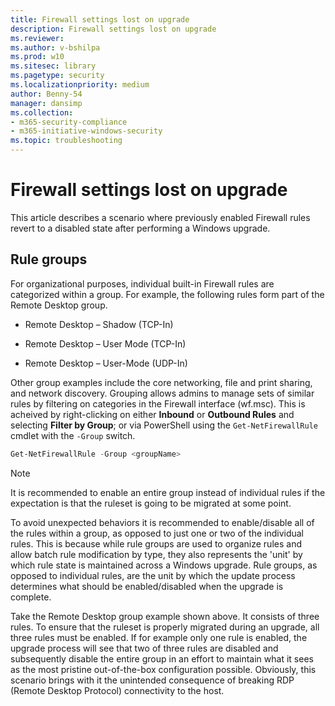```yaml
---
title: Firewall settings lost on upgrade
description: Firewall settings lost on upgrade
ms.reviewer: 
ms.author: v-bshilpa
ms.prod: w10
ms.sitesec: library
ms.pagetype: security
ms.localizationpriority: medium
author: Benny-54
manager: dansimp
ms.collection: 
- m365-security-compliance
- m365-initiative-windows-security
ms.topic: troubleshooting
---
```


# Firewall settings lost on upgrade

This article describes a scenario where previously enabled Firewall rules revert to a disabled state after performing a Windows upgrade.

## Rule groups

For organizational purposes, individual built-in Firewall rules are categorized within a group. For example, the following rules form part of the Remote Desktop group.

- Remote Desktop – Shadow (TCP-In)

- Remote Desktop – User Mode (TCP-In)

- Remote Desktop – User-Mode (UDP-In)

Other group examples include the core networking, file and print sharing, and network discovery. Grouping allows admins to manage sets of similar rules by filtering on categories in the Firewall interface (wf.msc). This is acheived by right-clicking on either **Inbound** or **Outbound Rules** and selecting **Filter by Group**; or via PowerShell using the `Get-NetFirewallRule` cmdlet with the `-Group` switch.

```Powershell
Get-NetFirewallRule -Group <groupName>
```

> [!NOTE] 
> It is recommended to enable an entire group instead of individual rules if the expectation is that the ruleset is going to be migrated at some point.

To avoid unexpected behaviors it is recommended to enable/disable all of the rules within a group, as opposed to just one or two of the individual rules. This is because while rule groups are used to organize rules and allow batch rule modification by type, they also represents the 'unit' by which rule state is maintained across a Windows upgrade. Rule groups, as opposed to individual rules, are the unit by which the update process determines what should be enabled/disabled when the upgrade is complete.

Take the Remote Desktop group example shown above. It consists of three rules. To ensure that the ruleset is properly migrated during an upgrade, all three rules must be enabled. If for example only one rule is enabled, the upgrade process will see that two of three rules are disabled and subsequently disable the entire group in an effort to maintain what it sees as the most pristine out-of-the-box configuration possible. Obviously, this scenario brings with it the unintended consequence of breaking RDP (Remote Desktop Protocol) connectivity to the host.
